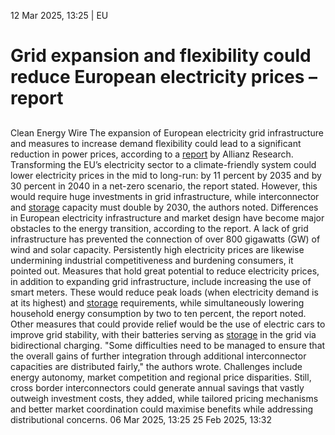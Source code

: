 12 Mar 2025, 13:25
| 
EU
# Grid expansion and flexibility could reduce European electricity prices – report
## 
Clean Energy Wire
The expansion of European electricity grid infrastructure and measures to increase demand flexibility could lead to a significant reduction in power prices, according to a [report](https://www.allianz.com/content/dam/onemarketing/azcom/Allianz_com/economic-research/publications/specials/en/2025/march/2025-03-11-Electricity-Market.pdf) by Allianz Research. Transforming the EU’s electricity sector to a climate-friendly system could lower electricity prices in the mid to long-run: by 11 percent by 2035 and by 30 percent in 2040 in a net-zero scenario, the report stated.
However, this would require huge investments in grid infrastructure, while interconnector and [storage](https://www.cleanenergywire.org/glossary/letter_s#storage) capacity must double by 2030, the authors noted. Differences in European electricity infrastructure and market design have become major obstacles to the energy transition, according to the report. A lack of grid infrastructure has prevented the connection of over 800 gigawatts (GW) of wind and solar capacity. Persistently high electricity prices are likewise undermining industrial competitiveness and burdening consumers, it pointed out.
Measures that hold great potential to reduce electricity prices, in addition to expanding grid infrastructure, include increasing the use of smart meters. These would reduce peak loads (when electricity demand is at its highest) and [storage](https://www.cleanenergywire.org/glossary/letter_s#storage) requirements, while simultaneously lowering household energy consumption by two to ten percent, the report noted. Other measures that could provide relief would be the use of electric cars to improve grid stability, with their batteries serving as [storage](https://www.cleanenergywire.org/glossary/letter_s#storage) in the grid via bidirectional charging.
"Some difficulties need to be managed to ensure that the overall gains of further integration through additional interconnector capacities are distributed fairly," the authors wrote. Challenges include energy autonomy, market competition and regional price disparities. Still, cross border interconnectors could generate annual savings that vastly outweigh investment costs, they added, while tailored pricing mechanisms and better market coordination could maximise benefits while addressing distributional concerns.
06 Mar 2025, 13:25
25 Feb 2025, 13:32
